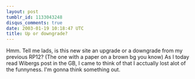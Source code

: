 ```yaml
---
layout: post
tumblr_id: 1133043248
disqus_comments: true
date: 2003-01-19 10:18:47 UTC
title: Up or downgrade?
---
```


Hmm. Tell me lads, is this new site an upgrade or a downgrade from my previous RP12? (The one with a paper on a brown bg you know) As I today read Wibergs post in the GB, I came to think of that I acctually lost alot of the funnyness. I'm gonna think something out.
